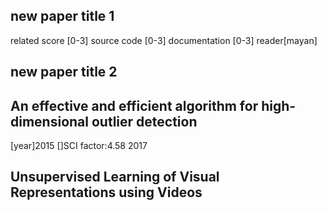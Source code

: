 ## new paper title 1
related score [0-3]
source code [0-3]
documentation [0-3]
reader[mayan]

## new paper title 2

## An effective and efficient algorithm for high-dimensional outlier detection
[year]2015
[]SCI factor:4.58 2017

## Unsupervised Learning of Visual Representations using Videos
